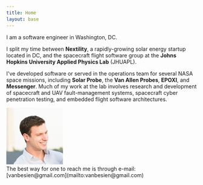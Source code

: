 ```yaml
---
title: Home
layout: base
---
```


I am a software engineer in Washington, DC.

I split my time between **Nextility**, a rapidly-growing solar energy startup located in DC, and the spacecraft flight software group at the **Johns Hopkins University Applied Physics Lab** (JHUAPL).

I've developed software or served in the operations team for several NASA space missions, including **Solar Probe**, the **Van Allen Probes**, **EPOXI**, and **Messenger**.
Much of my work at the lab involves research and development of spacecraft and UAV fault-management systems, spacecraft cyber penetration testing, and embedded flight software architectures.

<img id="my-photo" src="/images/BB-10.jpg" />

<br />
The best way for one to reach me is through e-mail: [vanbesien@gmail.com](mailto:vanbesien@gmail.com)
